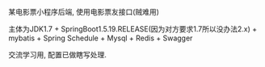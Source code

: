 某电影票小程序后端, 使用电影票友接口(贼难用)

主体为JDK1.7 + SpringBoot1.5.19.RELEASE(因为对方要求1.7所以没办法2.x) + mybatis + Spring Schedule + Mysql + Redis + Swagger

交流学习用, 配置已做瞎写处理.